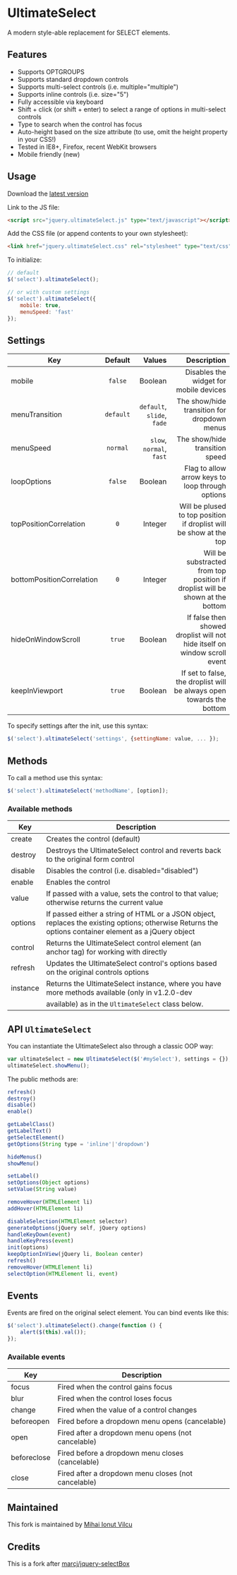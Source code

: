 # UltimateSelect 

A modern style-able replacement for SELECT elements.

## Features

* Supports OPTGROUPS
* Supports standard dropdown controls
* Supports multi-select controls (i.e. multiple="multiple")
* Supports inline controls (i.e. size="5")
* Fully accessible via keyboard
* Shift + click (or shift + enter) to select a range of options in multi-select controls
* Type to search when the control has focus
* Auto-height based on the size attribute (to use, omit the height property in your CSS!)
* Tested in IE8+, Firefox, recent WebKit browsers
* Mobile friendly (new)

## Usage

Download the [latest version](https://github.com/ionutvmi/ultimateSelect/releases)

Link to the JS file:

```html
<script src="jquery.ultimateSelect.js" type="text/javascript"></script>
```

Add the CSS file (or append contents to your own stylesheet):

```html
<link href="jquery.ultimateSelect.css" rel="stylesheet" type="text/css" />
```

To initialize:

```javascript
// default
$('select').ultimateSelect();

// or with custom settings
$('select').ultimateSelect({
    mobile: true,
    menuSpeed: 'fast'
});
```

## Settings

| Key                       | Default       | Values                     |  Description                                                                  |
| --------------------------|:-------------:|---------------------------:|------------------------------------------------------------------------------:|
| mobile                    | `false`       | Boolean                    | Disables the widget for mobile devices                                        |
| menuTransition            | `default`     | `default`, `slide`, `fade` | The show/hide transition for dropdown menus                                   |
| menuSpeed                 | `normal`      | `slow`, `normal`, `fast`   | The show/hide transition speed                                                |
| loopOptions               | `false`       | Boolean                    | Flag to allow arrow keys to loop through options                              |
| topPositionCorrelation    | `0`           | Integer                    | Will be plused to top position if droplist will be show at the top            |
| bottomPositionCorrelation | `0`           | Integer                    | Will be substracted from top position if droplist will be shown at the bottom |
| hideOnWindowScroll        | `true`        | Boolean                    | If false then showed droplist will not hide itself on window scroll event     |
| keepInViewport            | `true`        | Boolean                    | If set to false, the droplist will be always open towards the bottom          |


To specify settings after the init, use this syntax:

```javascript
$('select').ultimateSelect('settings', {settingName: value, ... });
```

## Methods

To call a method use this syntax:

```javascript
$('select').ultimateSelect('methodName', [option]);
```

### Available methods


| Key            | Description                                                                                   |
| ---------------|-----------------------------------------------------------------------------------------------|
| create         | Creates the control (default)                                                                 |
| destroy        | Destroys the UltimateSelect control and reverts back to the original form control                  |
| disable        | Disables the control (i.e. disabled="disabled")                                               |
| enable         | Enables the control                                                                           |
| value          | If passed with a value, sets the control to that value; otherwise returns the current value   |
| options        | If passed either a string of HTML or a JSON object, replaces the existing options; otherwise Returns the options container element as a jQuery object |
| control        | Returns the UltimateSelect control element (an anchor tag) for working with directly               |
| refresh        | Updates the UltimateSelect control's options based on the original controls options                |
| instance       | Returns the UltimateSelect instance, where you have more methods available (only in v1.2.0-dev     |
                 | available) as in the `UltimateSelect` class below.                                                 |

## API `UltimateSelect`

You can instantiate the UltimateSelect also through a classic OOP way:

```javascript
var ultimateSelect = new UltimateSelect($('#mySelect'), settings = {});
ultimateSelect.showMenu();
```

The public methods are:

```javascript
refresh()
destroy()
disable()
enable()

getLabelClass()
getLabelText()
getSelectElement()
getOptions(String type = 'inline'|'dropdown')

hideMenus()
showMenu()

setLabel()
setOptions(Object options)
setValue(String value)

removeHover(HTMLElement li)
addHover(HTMLElement li)

disableSelection(HTMLElement selector)
generateOptions(jQuery self, jQuery options)
handleKeyDown(event)
handleKeyPress(event)
init(options)
keepOptionInView(jQuery li, Boolean center)
refresh()
removeHover(HTMLElement li)
selectOption(HTMLElement li, event)
```

## Events

Events are fired on the original select element. You can bind events like this:

```javascript
$('select').ultimateSelect().change(function () {
    alert($(this).val());
});
```

### Available events

| Key            | Description                                                                                   |
| ---------------|-----------------------------------------------------------------------------------------------|
| focus          | Fired when the control gains focus                                                            |
| blur           | Fired when the control loses focus                                                            |
| change         | Fired when the value of a control changes                                                     |
| beforeopen     | Fired before a dropdown menu opens (cancelable)                                               |
| open           | Fired after a dropdown menu opens (not cancelable)                                            |
| beforeclose    | Fired before a dropdown menu closes (cancelable)                                              |
| close          | Fired after a dropdown menu closes (not cancelable)                                           |


## Maintained
This fork is maintained by [Mihai Ionut Vilcu](http://github.com/ionutvmi)


## Credits
This is a fork after [marcj/jquery-selectBox](https://github.com/marcj/jquery-selectBox)


